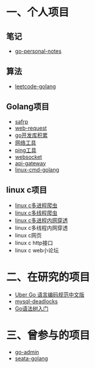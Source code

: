 # 一、个人项目
## 笔记
* [go-personal-notes](https://github.com/laijinhang/go-personal-notes)
## 算法
* [leetcode-golang](https://github.com/laijinhang/leetcode-golang)
## Golang项目
* [safrp](https://github.com/laijinhang/safrp)
* [web-request](https://github.com/laijinhang/web-request)
* [go开发库积累](https://github.com/laijinhang/personal-realization-golib)
* [网络工具](https://github.com/laijinhang/tools)
* [ping工具](https://github.com/laijinhang/ping)
* [websocket](https://github.com/laijinhang/go-tcp-websocket)
* [api-gateway](https://github.com/laijinhang/APIGateway)
* [linux-cmd-golang](https://github.com/laijinhang/linux-cmd-golang)
## linux c项目
* [linux c多进程爬虫](https://github.com/laijinhang/multiple_process_reptile_project_for_linux_c)
* [linux c多线程爬虫](https://github.com/laijinhang/multiple_thread_reptile_project_for_linux_c)
* [linux c多进程内网穿透](https://github.com/laijinhang/safrp_c)
* linux c多线程内网穿透
* linux c网页
* linux c http接口
* linux c web小论坛
# 二、在研究的项目
* [Uber Go 语言编码规范中文版](https://github.com/laijinhang/uber_go_guide_cn)
* [mysql-deadlocks](https://github.com/laijinhang/mysql-deadlocks)
* [Go语法树入门](https://github.com/laijinhang/go-ast-book)
# 三、曾参与的项目
* [go-admin](https://github.com/GoAdminGroup/go-admin)
* [seata-golang](https://github.com/laijinhang/seata-golang)
